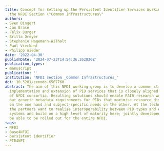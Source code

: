 ```yaml
---
title: Concept for Setting up the Persistent Identifier Services Working Group in
  the NFDI Section \"Common Infrastructures\"
authors:
- Sven Bingert
- Jan Brase
- Felix Burger
- Britta Dreyer
- Stephanie Hagemann-Wilholt
- Paul Vierkant
- Philipp Wieder
date: '2022-04-30'
publishDate: '2024-07-23T14:54:36.262030Z'
publication_types:
- manuscript
publication: ''
institution: 'NFDI Section _Common Infrastructures_'
doi: 10.5281/zenodo.6507760
abstract: The aim of this NFDI working group is to develop a common strategy for the
  implementation and extension of PID services that is closely aligned with the needs
  of NFDI consortia. Resulting solutions should enable FAIR research workflows balancing
  out generic metadata requirements for PIDs that maximise resource discoverability
  on the one hand and subject-specific needs on the other. At the technical level,
  the partners want to realise interoperability between PID types and established
  systems and build on a high level of maturity here; jointly developed services should
  be able to be rolled out for the entire NFDI.
tags:
- NFDI
- Base4NFDI
- persistent identifier
- PID4NFI
---
```

